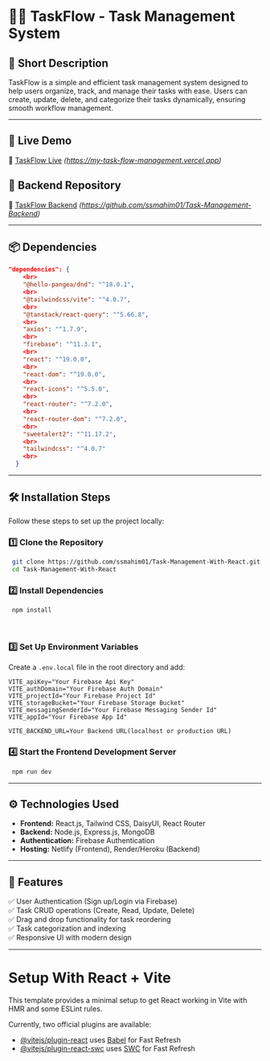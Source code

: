 # 👨‍💼 TaskFlow - Task Management System

## 📝 Short Description
TaskFlow is a simple and efficient task management system designed to help users organize, track, and manage their tasks with ease. Users can create, update, delete, and categorize their tasks dynamically, ensuring smooth workflow management.

---

## 🚀 Live Demo
🔗 [TaskFlow Live](#) *(https://my-task-flow-management.vercel.app)*

## 📁 Backend Repository

🔗 [TaskFlow Backend](#) *(https://github.com/ssmahim01/Task-Management-Backend)*

---

## 📦 Dependencies
```json
"dependencies": {
    <br>
    "@hello-pangea/dnd": "^18.0.1",
    <br>
    "@tailwindcss/vite": "^4.0.7",
    <br>
    "@tanstack/react-query": "^5.66.8",
    <br>
    "axios": "^1.7.9",
    <br>
    "firebase": "^11.3.1",
    <br>
    "react": "^19.0.0",
    <br>
    "react-dom": "^19.0.0",
    <br>
    "react-icons": "^5.5.0",
    <br>
    "react-router": "^7.2.0",
    <br>
    "react-router-dom": "^7.2.0",
    <br>
    "sweetalert2": "^11.17.2",
    <br>
    "tailwindcss": "^4.0.7"
    <br>
  }
  ```

  ---

## 🛠 Installation Steps
Follow these steps to set up the project locally:

### **1️⃣ Clone the Repository**
```sh
 git clone https://github.com/ssmahim01/Task-Management-With-React.git
 cd Task-Management-With-React
```

### **2️⃣ Install Dependencies**

```sh
 npm install
```
<br>

### **3️⃣ Set Up Environment Variables**
Create a `.env.local` file in the root directory and add:
```
VITE_apiKey="Your Firebase Api Key"
VITE_authDomain="Your Firebase Auth Domain"
VITE_projectId="Your Firebase Project Id"
VITE_storageBucket="Your Firebase Storage Bucket"
VITE_messagingSenderId="Your Firebase Messaging Sender Id"
VITE_appId="Your Firebase App Id"

VITE_BACKEND_URL=Your Backend URL(localhost or production URL)
```

### **4️⃣ Start the Frontend Development Server**

```sh
 npm run dev
```
---

## ⚙️ Technologies Used
- **Frontend:** React.js, Tailwind CSS, DaisyUI, React Router
- **Backend:** Node.js, Express.js, MongoDB
- **Authentication:** Firebase Authentication
- **Hosting:** Netlify (Frontend), Render/Heroku (Backend)

---

## 🎯 Features
✅ User Authentication (Sign up/Login via Firebase)  
✅ Task CRUD operations (Create, Read, Update, Delete)  
✅ Drag and drop functionality for task reordering  
✅ Task categorization and indexing  
✅ Responsive UI with modern design

---

# Setup With React + Vite

This template provides a minimal setup to get React working in Vite with HMR and some ESLint rules.

Currently, two official plugins are available:

- [@vitejs/plugin-react](https://github.com/vitejs/vite-plugin-react/blob/main/packages/plugin-react/README.md) uses [Babel](https://babeljs.io/) for Fast Refresh
- [@vitejs/plugin-react-swc](https://github.com/vitejs/vite-plugin-react-swc) uses [SWC](https://swc.rs/) for Fast Refresh

